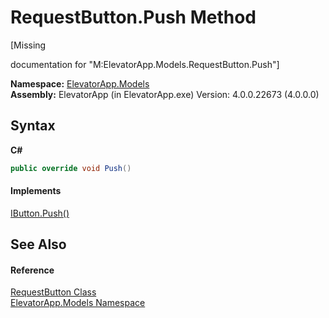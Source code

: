 # RequestButton.Push Method 
 

\[Missing <summary> documentation for "M:ElevatorApp.Models.RequestButton.Push"\]

**Namespace:**&nbsp;<a href="N_ElevatorApp_Models">ElevatorApp.Models</a><br />**Assembly:**&nbsp;ElevatorApp (in ElevatorApp.exe) Version: 4.0.0.22673 (4.0.0.0)

## Syntax

**C#**<br />
``` C#
public override void Push()
```


#### Implements
<a href="M_ElevatorApp_Models_Interfaces_IButton_Push">IButton.Push()</a><br />

## See Also


#### Reference
<a href="T_ElevatorApp_Models_RequestButton">RequestButton Class</a><br /><a href="N_ElevatorApp_Models">ElevatorApp.Models Namespace</a><br />